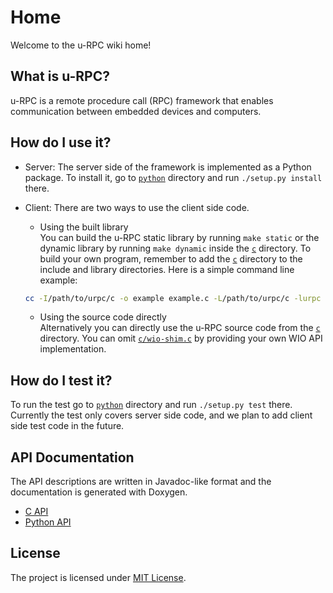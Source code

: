 # Home
Welcome to the u-RPC wiki home!

## What is u-RPC?
u-RPC is a remote procedure call (RPC) framework that enables communication between embedded devices and computers.

## How do I use it?
* Server: The server side of the framework is implemented as a Python package. To install it, go to [`python`](https://github.com/lqf96/u-rpc/tree/master/python) directory and run `./setup.py install` there.
* Client: There are two ways to use the client side code.
  - Using the built library  
  You can build the u-RPC static library by running `make static` or the dynamic library by running `make dynamic` inside the [`c`](https://github.com/lqf96/u-rpc/tree/master/c) directory. To build your own program, remember to add the [`c`](https://github.com/lqf96/u-rpc/tree/master/c) directory to the include and library directories. Here is a simple command line example:

  ```sh
  cc -I/path/to/urpc/c -o example example.c -L/path/to/urpc/c -lurpc
  ```

  - Using the source code directly  
  Alternatively you can directly use the u-RPC source code from the [`c`](https://github.com/lqf96/u-rpc/tree/master/c) directory. You can omit [`c/wio-shim.c`](https://github.com/lqf96/u-rpc/tree/master/c/wio-shim.c) by providing your own WIO API implementation.

## How do I test it?
To run the test go to [`python`](https://github.com/lqf96/u-rpc/tree/master/python) directory and run `./setup.py test` there. Currently the test only covers server side code, and we plan to add client side test code in the future.

## API Documentation
The API descriptions are written in Javadoc-like format and the documentation is generated with Doxygen.
* [C API](https://lqf96.github.io/u-rpc/c/html/index.html)
* [Python API](https://lqf96.github.io/u-rpc/python/html/index.html)

## License
The project is licensed under [MIT License](https://github.com/lqf96/u-rpc/tree/master/LICENSE).
